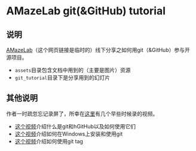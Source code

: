 # AMazeLab git(&GitHub) tutorial

## 说明

[AMazeLab](https://amazething.io/)（这个网页链接是临时的）线下分享之如何用git（&GitHub）参与开源项目。

- `assets`目录包含文档中用到的（主要是图片）资源
- `git_tutorial`目录下是分享用到的幻灯片

## 其他说明

作者一时疏忽忘记录屏了，所幸在[这里](https://space.bilibili.com/178988710/channel/series)有几个早些时候录的视频。

- [这个视频](https://www.bilibili.com/video/BV12Y41157jL/)介绍什么是git和hGitHub以及如何使用它们
- [这个视频](https://www.bilibili.com/video/BV1WL4y1G7CY/)介绍如何在Windows上安装和使用git
- [这个视频](https://www.bilibili.com/video/BV1vb4y147JB/)介绍如何使用git tag
